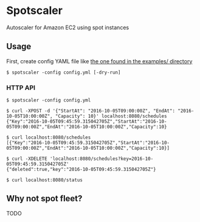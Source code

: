 # Spotscaler

Autoscaler for Amazon EC2 using spot instances

## Usage

First, create config YAML file like [the one found in the examples/ directory](https://github.com/ryotarai/spotscaler/blob/master/example/config.sample.yml)

```
$ spotscaler -config config.yml [-dry-run]
```

### HTTP API

```
$ spotscaler -config config.yml
```

```
$ curl -XPOST -d '{"StartAt": "2016-10-05T09:00:00Z", "EndAt": "2016-10-05T10:00:00Z", "Capacity": 10}' localhost:8080/schedules
{"Key":"2016-10-05T09:45:59.315042705Z","StartAt":"2016-10-05T09:00:00Z","EndAt":"2016-10-05T10:00:00Z","Capacity":10}

$ curl localhost:8080/schedules
[{"Key":"2016-10-05T09:45:59.315042705Z","StartAt":"2016-10-05T09:00:00Z","EndAt":"2016-10-05T10:00:00Z","Capacity":10}]

$ curl -XDELETE 'localhost:8080/schedules?key=2016-10-05T09:45:59.315042705Z'
{"deleted":true,"key":"2016-10-05T09:45:59.315042705Z"}

$ curl localhost:8080/status
```

## Why not spot fleet?

TODO
